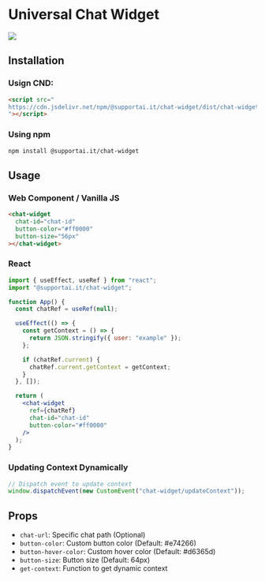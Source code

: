 # Universal Chat Widget
[![](https://data.jsdelivr.com/v1/package/npm/@supportai.it/chat-widget/badge)](https://www.jsdelivr.com/package/npm/@supportai.it/chat-widget)

## Installation

### Usign CND:
```html
<script src="
https://cdn.jsdelivr.net/npm/@supportai.it/chat-widget/dist/chat-widget.umd.min.js
"></script>
```

### Using npm
```bash
npm install @supportai.it/chat-widget
```

## Usage

### Web Component / Vanilla JS

```html
<chat-widget
  chat-id="chat-id"
  button-color="#ff0000"
  button-size="56px"
></chat-widget>
```

### React

```jsx
import { useEffect, useRef } from "react";
import "@supportai.it/chat-widget";

function App() {
  const chatRef = useRef(null);

  useEffect(() => {
    const getContext = () => {
      return JSON.stringify({ user: "example" });
    };

    if (chatRef.current) {
      chatRef.current.getContext = getContext;
    }
  }, []);

  return (
    <chat-widget
      ref={chatRef}
      chat-id="chat-id"
      button-color="#ff0000"
    />
  );
}
```

### Updating Context Dynamically

```javascript
// Dispatch event to update context
window.dispatchEvent(new CustomEvent("chat-widget/updateContext"));
```

## Props

- `chat-url`: Specific chat path (Optional)
- `button-color`: Custom button color (Default: #e74266)
- `button-hover-color`: Custom hover color (Default: #d6365d)
- `button-size`: Button size (Default: 64px)
- `get-context`: Function to get dynamic context
